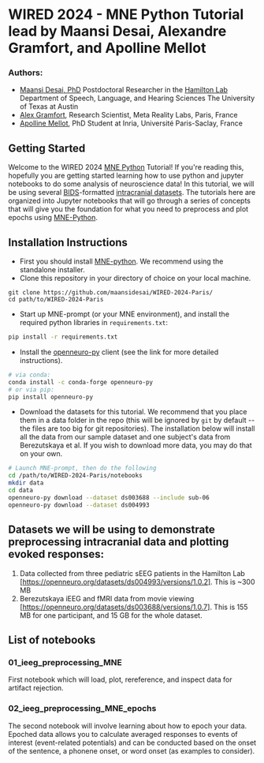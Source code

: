 # WIRED 2024 - MNE Python Tutorial lead by Maansi Desai, Alexandre Gramfort, and Apolline Mellot

### Authors:
* [Maansi Desai, PhD](https://maansidesai.github.io/)
Postdoctoral Researcher in the [Hamilton Lab](https://slhs.utexas.edu/research/hamilton-lab)
Department of Speech, Language, and Hearing Sciences
The University of Texas at Austin
* [Alex Gramfort](https://alexandre.gramfort.net/), Research Scientist, Meta Reality Labs, Paris, France
* [Apolline Mellot](https://github.com/apmellot), PhD Student at Inria, Université Paris-Saclay, France

## Getting Started
Welcome to the WIRED 2024 [MNE Python](https://mne.tools/stable/index.html) Tutorial! If you're reading this, hopefully you are getting started learning how to use python and jupyter notebooks to do some analysis of neuroscience data! In this tutorial, we will be using several [BIDS](https://bids-specification.readthedocs.io/en/stable/)-formatted [intracranial datasets](https://bids-specification.readthedocs.io/en/stable/modality-specific-files/intracranial-electroencephalography.html). The tutorials here are organized into Jupyter notebooks that will go through a series of concepts that will give you the foundation for what you need to preprocess and plot epochs using [MNE-Python](https://mne.tools/stable/index.html). 

## Installation Instructions
* First you should install [MNE-python](https://mne.tools/stable/install/index.html). We recommend using the standalone installer.
* Clone this repository in your directory of choice on your local machine.
```
git clone https://github.com/maansidesai/WIRED-2024-Paris/
cd path/to/WIRED-2024-Paris
```
* Start up MNE-prompt (or your MNE environment), and install the required python libraries in `requirements.txt`:
```bash
pip install -r requirements.txt
```
* Install the [openneuro-py](https://github.com/hoechenberger/openneuro-py) client (see the link for more detailed instructions).
```bash
# via conda:
conda install -c conda-forge openneuro-py
# or via pip:
pip install openneuro-py
```
* Download the datasets for this tutorial. We recommend that you place them in a data folder in the repo (this will be ignored by `git` by default -- the files are too big for git repositories). The installation below will install all the data from our sample dataset and one subject's data from Berezutskaya et al. If you wish to download more data, you may do that on your own.
```bash
# Launch MNE-prompt, then do the following
cd /path/to/WIRED-2024-Paris/notebooks
mkdir data
cd data
openneuro-py download --dataset ds003688 --include sub-06
openneuro-py download --dataset ds004993
```

## Datasets we will be using to demonstrate preprocessing intracranial data and plotting evoked responses:
1) Data collected from three pediatric sEEG patients in the Hamilton Lab [https://openneuro.org/datasets/ds004993/versions/1.0.2]. This is ~300 MB
2) Berezutskaya iEEG and fMRI data from movie viewing [https://openneuro.org/datasets/ds003688/versions/1.0.7]. This is 155 MB for one participant, and 15 GB for the whole dataset.

## List of notebooks
### 01_ieeg_preprocessing_MNE
First notebook which will load, plot, rereference, and inspect data for artifact rejection.

### 02_ieeg_preprocessing_MNE_epochs
The second notebook will involve learning about how to epoch your data.  Epoched data allows you to calculate averaged responses to events of interest (event-related potentials) and can be conducted based on the onset of the sentence, a phonene onset, or word onset (as examples to consider).
